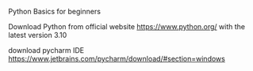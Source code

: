Python Basics for beginners

Download Python from official website 
https://www.python.org/ 
with the latest version 3.10

download pycharm IDE
https://www.jetbrains.com/pycharm/download/#section=windows
